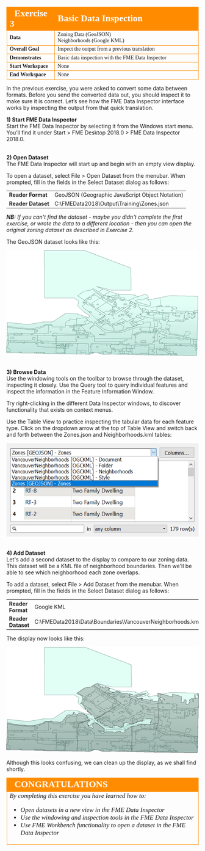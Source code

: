 <!--Exercise Section-->


<table style="border-spacing: 0px;border-collapse: collapse;font-family:serif">
<tr>
<td width=25% style="vertical-align:middle;background-color:darkorange;border: 2px solid darkorange">
<i class="fa fa-cogs fa-lg fa-pull-left fa-fw" style="color:white;padding-right: 12px;vertical-align:text-top"></i>
<span style="color:white;font-size:x-large;font-weight: bold">Exercise 3</span>
</td>
<td style="border: 2px solid darkorange;background-color:darkorange;color:white">
<span style="color:white;font-size:x-large;font-weight: bold">Basic Data Inspection</span>
</td>
</tr>

<tr>
<td style="border: 1px solid darkorange; font-weight: bold">Data</td>
<td style="border: 1px solid darkorange">Zoning Data (GeoJSON)<br>Neighborhoods (Google KML)</td>
</tr>

<tr>
<td style="border: 1px solid darkorange; font-weight: bold">Overall Goal</td>
<td style="border: 1px solid darkorange">Inspect the output from a previous translation</td>
</tr>

<tr>
<td style="border: 1px solid darkorange; font-weight: bold">Demonstrates</td>
<td style="border: 1px solid darkorange">Basic data inspection with the FME Data Inspector</td>
</tr>

<tr>
<td style="border: 1px solid darkorange; font-weight: bold">Start Workspace</td>
<td style="border: 1px solid darkorange">None</td>
</tr>

<tr>
<td style="border: 1px solid darkorange; font-weight: bold">End Workspace</td>
<td style="border: 1px solid darkorange">None</td>
</tr>

</table>


In the previous exercise, you were asked to convert some data between formats. Before you send the converted data out, you should inspect it to make sure it is correct. Let’s see how the FME Data Inspector interface works by inspecting the output from that quick translation.


**1) Start FME Data Inspector**
<br>Start the FME Data Inspector by selecting it from the Windows start menu. You’ll find it under Start > FME Desktop 2018.0 > FME Data Inspector 2018.0.


<br>**2) Open Dataset**
<br>The FME Data Inspector will start up and begin with an empty view display.

To open a dataset, select File > Open Dataset from the menubar.
When prompted, fill in the fields in the Select Dataset dialog as follows:

<table style="border: 0px">

<tr>
<td style="font-weight: bold">Reader Format</td>
<td style="">GeoJSON (Geographic JavaScript Object Notation)</td>
</tr>

<tr>
<td style="font-weight: bold">Reader Dataset</td>
<td style="">C:\FMEData2018\Output\Training\Zones.json</td>
</tr>

</table>

***NB:*** *If you can't find the dataset - maybe you didn't complete the first exercise, or wrote the data to a different location - then you can open the original zoning dataset as described in Exercise 2.*

The GeoJSON dataset looks like this:

![](./Images/Img1.212.Ex3.DataInspectorDataView.png)


<br>**3) Browse Data**
<br>Use the windowing tools on the toolbar to browse through the dataset, inspecting it closely. Use the Query tool to query individual features and inspect the information in the Feature Information Window.

Try right-clicking in the different Data Inspector windows, to discover functionality that exists on context menus.

Use the Table View to practice inspecting the tabular data for each feature type. Click on the dropdown arrow at the top of Table View and switch back and forth between the Zones.json and Neighborhoods.kml tables:

![](./Images/Img1.212b.Ex3.DataInspectorTableViewSwitch.png)

<br>**4) Add Dataset**
<br>Let's add a second dataset to the display to compare to our zoning data. This dataset will be a KML file of neighborhood boundaries. Then we'll be able to see which neighborhood each zone overlaps.

To add a dataset, select File > Add Dataset from the menubar. When prompted, fill in the fields in the Select Dataset dialog as follows:

<table style="border: 0px">

<tr>
<td style="font-weight: bold">Reader Format</td>
<td style="">Google KML</td>
</tr>

<tr>
<td style="font-weight: bold">Reader Dataset</td>
<td style="">C:\FMEData2018\Data\Boundaries\VancouverNeighborhoods.kml</td>
</tr>

</table>

The display now looks like this:

![](./Images/Img1.213.Ex3.DataInspectorAddedDataView.png)

Although this looks confusing, we can clean up the display, as we shall find shortly.

<!--Exercise Congratulations Section-->

<table style="border-spacing: 0px">
<tr>
<td style="vertical-align:middle;background-color:darkorange;border: 2px solid darkorange">
<i class="fa fa-thumbs-o-up fa-lg fa-pull-left fa-fw" style="color:white;padding-right: 12px;vertical-align:text-top"></i>
<span style="color:white;font-size:x-large;font-weight: bold;font-family:serif">CONGRATULATIONS</span>
</td>
</tr>

<tr>
<td style="border: 1px solid darkorange">
<span style="font-family:serif; font-style:italic; font-size:larger">
By completing this exercise you have learned how to:
<br>
<ul><li>Open datasets in a new view in the FME Data Inspector</li>
<li>Use the windowing and inspection tools in the FME Data Inspector</li>
<li>Use FME Workbench functionality to open a dataset in the FME Data Inspector</li></ul>
</span>
</td>
</tr>
</table>
